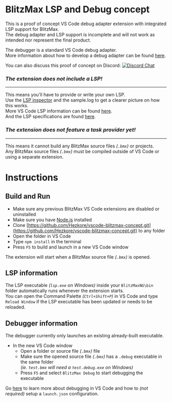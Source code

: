 # BlitzMax LSP and Debug concept

This is a proof of concept VS Code debug adapter extension with integrated LSP support for BlitzMax.\
The debug adapter and LSP support is incomplete and will not work as intended nor represent the final product.

The debugger is a standard VS Code debug adapter.\
More information about how to develop a debug adapter can be found
[here](https://code.visualstudio.com/docs/extensions/example-debuggers).

You can also discuss this proof of concept on Discord: [![Discord Chat](https://img.shields.io/discord/613699895139762176.svg?logo=discord&style=social)](https://discord.gg/DrrVwhz)

### ***The extension does *not* include a LSP!***
---
This means you'll have to provide or write your own LSP.\
Use the [LSP inspector](https://microsoft.github.io/language-server-protocol/inspector/) and the sample.log to get a clearer picture on how this works.\
More VS Code LSP information can be found
[here](https://code.visualstudio.com/api/language-extensions/language-server-extension-guide).\
And the LSP specifications are found [here](https://microsoft.github.io/language-server-protocol/specifications/specification-current/).

### ***The extension does *not* feature a task provider yet!***
---
This means it cannot build any BlitzMax source files *(`.bmx`)* or projects.\
Any BlitzMax source files *(`.bmx`)* must be compiled outside of VS Code or using a separate extension.

# Instructions
## Build and Run
* Make sure any previous BlitzMax VS Code extensions are disabled or uninstalled
* Make sure you have [Node.js](https://nodejs.org/) installed
* Clone [https://github.com/Hezkore/vscode-blitzmax-concept.git](https://github.com/Hezkore/vscode-blitzmax-concept.git) to any folder
* Open the folder in VS Code
* Type `npm install` in the terminal
* Press `F5` to build and launch in a new VS Code window

The extension will start when a BlitzMax source file *(`.bmx`)* is opened.

## LSP information
The LSP executable *(`lsp.exe` on Windows)* inside your `BlitzMaxNG\bin` folder automatically runs whenever the extension starts.\
You can open the Command Palette *(`Ctrl+Shift+P`)* in VS Code and type `Reload Window` if the LSP executable has been updated or needs to be reloaded.

## Debugger information
The debugger currently only launches an existing already-built executable.
* In the new VS Code window
  * Open a folder or source file *(`.bmx`)* file
  * Make sure the opened source file *(`.bmx`)* has a `.debug` executable in the same folder\
  *(ie. `test.bmx` will need a `test.debug.exe` on Windows)*
  * Press `F5` and select `BlitzMax Debug` to start debugging the executable

Go [here](https://code.visualstudio.com/docs/editor/debugging#_run-view) to learn more about debugging in VS Code and how to *(not required)* setup a `launch.json` configuration.